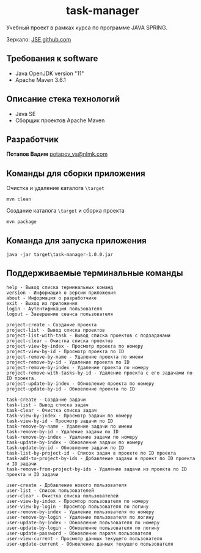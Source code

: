 <h1 align="center">task-manager</h1>

Учебный проект в рамках курса по программе JAVA SPRING.

Зеркало: [JSE github.com](https://github.com/KOPTEC-PRGM/jse)

## Требования к software

* Java OpenJDK version "11"
* Apache Maven 3.6.1

## Описание стека технологий

* Java SE 
* Сборщик проектов Apache Maven

## Разработчик

**Потапов Вадим** potapov_vs@nlmk.com

## Команды для сборки приложения

Очистка и удаление каталога `\target`
```
mvn clean
```
Создание каталога `\target` и сборка проекта
```
mvn package
```
## Команда для запуска приложения

```
java -jar target\task-manager-1.0.0.jar
```

## Поддерживаемые терминальные команды

```
help - Вывод списка терминальных команд
version - Информация о версии приложения
about - Информация о разработчике
exit - Выход из приложения
login - Аутентификация пользователя
logout - Завершение сеанса пользователя

project-create - Создание проекта
project-list - Вывод списка проектов
project-list-with-task - Вывод списка проектов с подзадачами
project-clear - Очистка списка проектов
project-view-by-index - Просмотр проекта по номеру
project-view-by-id - Просмотр проекта по ID
project-remove-by-name - Удаление проекта по имени
project-remove-by-id - Удаление проекта по ID
project-remove-by-index - Удаление проекта по номеру
project-remove-with-tasks-by-id - Удаление проекта с его задачами по ID проекта.
project-update-by-index - Обновление проекта по номеру
project-update-by-id - Обновление проекта по ID

task-create - Создание задачи
task-list - Вывод списка задач
task-clear - Очистка списка задач
task-view-by-index - Просмотр задачи по номеру
task-view-by-id - Просмотр задачи по ID
task-remove-by-name - Удаление задачи по имени
task-remove-by-id - Удаление задачи по ID
task-remove-by-index - Удаление задачи по номеру
task-update-by-index - Обновление задачи по номеру
task-update-by-id - Обновление задачи по ID
task-list-by-project-id - Список задач в проекте по ID проекта
task-add-to-project-by-ids - Добавление задачи в проект по ID проекта и ID задачи
task-remove-from-project-by-ids - Удаление задачи из проекта по ID проекта и ID задачи

user-create - Добавление нового пользователя
user-list - Список пользователей
user-clear - Очистка списка пользователей
user-view-by-index - Просмтор пользователя по номеру
user-view-by-login - Просмтор пользователя по логину
user-remove-by-index - Удаление пользователя по номеру
user-remove-by-login - Удаление пользователя по логину
user-update-by-index - Обновление пользователя по номеру
user-update-by-login - Обновление пользователя по логину
user-update-password - Обновление пароля пользователя
user-view-current - Просмотр данных текущего пользователя
user-update-current - Обновление данных текущего пользователя
```
